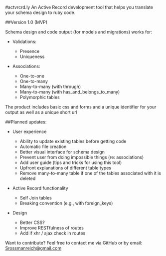 #actvrcrd.ly
An Active Record development tool that helps you translate your schema design to ruby code.

##Version 1.0 (MVP)

Schema design and code output (for models and migrations) works for:

* Validations: 
	* Presence
	* Uniqueness

* Associations:
	* One-to-one
	* One-to-many
	* Many-to-many (with through)
	* Many-to-many (with has_and_belongs_to_many)
	* Polymorphic tables

The product includes basic css and forms and a unique identifier for your output as well as a unique short url 

##Planned updates:

* User experience
	* Ability to update existing tables before getting code
	* Automatic file creation
	* Better visual interface for schema design
	* Prevent user from doing impossible things (re: associations)
	* Add user guide (tips and tricks for using this tool)
	* Upfront explanations of different table types
	* Remove many-to-many table if one of the tables associated with it is deleted

* Active Record functionality
	* Self Join tables
	* Breaking convention (e.g., with foreign_keys)

* Design
	* Better CSS?
	* Improve RESTfulness of routes
	* Add if xhr / ajax check in routes

Want to contribute? Feel free to contact me via GitHub or by email: Srossmanreich@gmail.com
